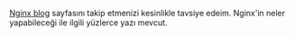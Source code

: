 [Nginx blog](https://www.nginx.com/category/tech/) sayfasını takip etmenizi kesinlikle tavsiye edeim. Nginx'in neler yapabileceği ile ilgili yüzlerce yazı mevcut.